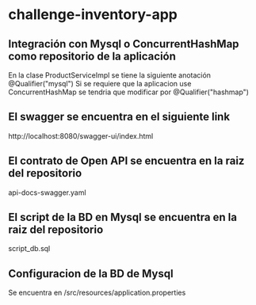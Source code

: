 # challenge-inventory-app

## Integración con Mysql o ConcurrentHashMap como repositorio de la aplicación
En la clase ProductServiceImpl se tiene la siguiente anotación
@Qualifier("mysql")
Si se requiere que la aplicacion use ConcurrentHashMap se tendria que modificar por
@Qualifier("hashmap")

## El swagger se encuentra en el siguiente link
http://localhost:8080/swagger-ui/index.html

## El contrato de Open API se encuentra en la raiz del repositorio
api-docs-swagger.yaml

## El script de la BD en Mysql se encuentra en la raiz del repositorio
script_db.sql

## Configuracion de la BD de Mysql 
Se encuentra en /src/resources/application.properties